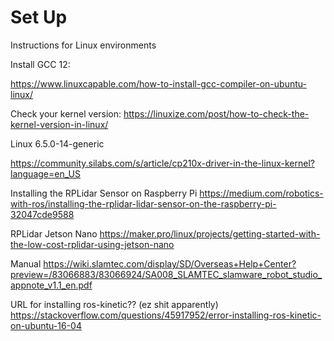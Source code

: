 # Set Up

Instructions for Linux environments  

Install GCC 12:

https://www.linuxcapable.com/how-to-install-gcc-compiler-on-ubuntu-linux/

Check your kernel version:
https://linuxize.com/post/how-to-check-the-kernel-version-in-linux/

Linux 6.5.0-14-generic

https://community.silabs.com/s/article/cp210x-driver-in-the-linux-kernel?language=en_US

Installing the RPLidar Sensor on Raspberry Pi
https://medium.com/robotics-with-ros/installing-the-rplidar-lidar-sensor-on-the-raspberry-pi-32047cde9588

RPLidar Jetson Nano
https://maker.pro/linux/projects/getting-started-with-the-low-cost-rplidar-using-jetson-nano

Manual
https://wiki.slamtec.com/display/SD/Overseas+Help+Center?preview=/83066883/83066924/SA008_SLAMTEC_slamware_robot_studio_appnote_v1.1_en.pdf

URL for installing ros-kinetic?? (ez shit apparently)
https://stackoverflow.com/questions/45917952/error-installing-ros-kinetic-on-ubuntu-16-04
